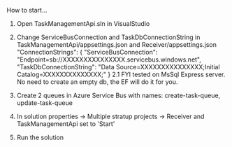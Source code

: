How to start...

1. Open TaskManagementApi.sln in VisualStudio

2. Change ServiceBusConnection and TaskDbConnectionString in TaskManagementApi/appsettings.json and Receiver/appsettings.json
"ConnectionStrings": {
    "ServiceBusConnection": "Endpoint=sb://XXXXXXXXXXXXXXX.servicebus.windows.net",
    "TaskDbConnectionString": "Data Source=XXXXXXXXXXXXXXX;Initial Catalog=XXXXXXXXXXXXXX;"
  }
2.1 FYI tested on MsSql Express server. No need to create an empty db, the EF will do it for you.

3. Create 2 queues in Azure Service Bus with names: create-task-queue, update-task-queue 

4. In solution properties -> Multiple stratup projects -> Receiver and TaskManagementApi set to 'Start'

5. Run the solution
